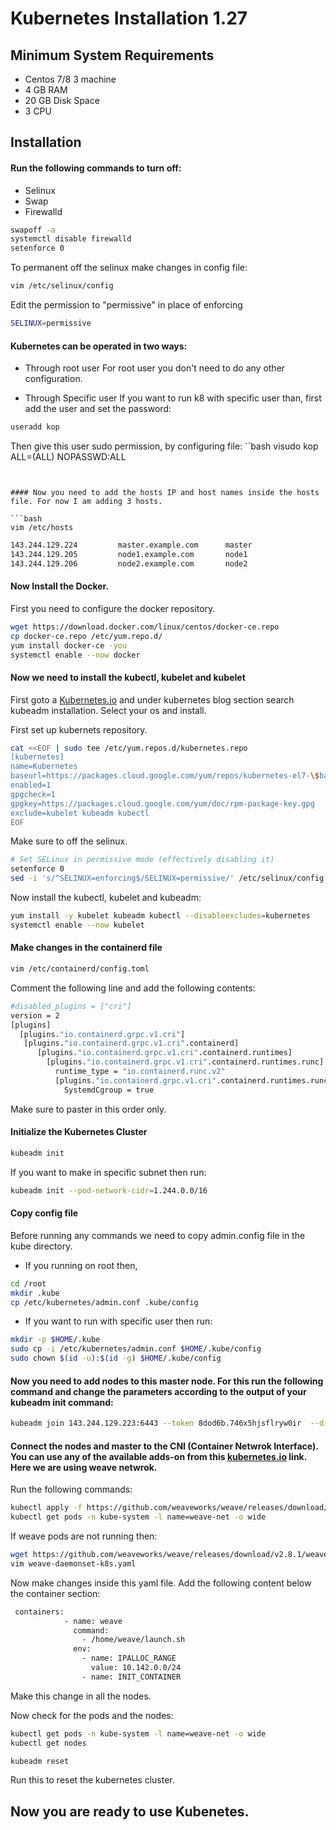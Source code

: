 # Kubernetes Installation 1.27

## Minimum System Requirements

- Centos 7/8 3 machine
- 4 GB RAM
- 20 GB Disk Space
- 3 CPU

## Installation

#### Run the following commands to turn off:

- Selinux
- Swap
- Firewalld

```bash
swapoff -a
systemctl disable firewalld
setenforce 0
```

To permanent off the selinux make changes in config file:

```bash
vim /etc/selinux/config
```

Edit the permission to "permissive" in place of enforcing

```bash
SELINUX=permissive
```

#### Kubernetes can be operated in two ways:

- Through root user
  For root user you don't need to do any other configuration.

- Through Specific user
  If you want to run k8 with specific user than, first add the user and set the password:

```bash
useradd kop
```

Then give this user sudo permission, by configuring file:
``bash
visudo
kop ALL=(ALL) NOPASSWD:ALL

````


#### Now you need to add the hosts IP and host names inside the hosts file. For now I am adding 3 hosts.

```bash
vim /etc/hosts
````

```bash
143.244.129.224         master.example.com      master
143.244.129.205         node1.example.com       node1
143.244.129.206         node2.example.com       node2
```

#### Now Install the Docker.

First you need to configure the docker repository.

```bash
wget https://download.docker.com/linux/centos/docker-ce.repo
cp docker-ce.repo /etc/yum.repo.d/
yum install docker-ce -you
systemctl enable --now docker
```

#### Now we need to install the kubectl, kubelet and kubelet

First goto a [Kubernetes.io](https://kubernetes.io/) and under kubernetes blog section search kubeadm installation. Select your os and install.

First set up kubernets repository.

```bash
cat <<EOF | sudo tee /etc/yum.repos.d/kubernetes.repo
[kubernetes]
name=Kubernetes
baseurl=https://packages.cloud.google.com/yum/repos/kubernetes-el7-\$basearch
enabled=1
gpgcheck=1
gpgkey=https://packages.cloud.google.com/yum/doc/rpm-package-key.gpg
exclude=kubelet kubeadm kubectl
EOF
```

Make sure to off the selinux.

```bash
# Set SELinux in permissive mode (effectively disabling it)
setenforce 0
sed -i 's/^SELINUX=enforcing$/SELINUX=permissive/' /etc/selinux/config
```

Now install the kubectl, kubelet and kubeadm:

```bash
yum install -y kubelet kubeadm kubectl --disableexcludes=kubernetes
systemctl enable --now kubelet
```

#### Make changes in the containerd file

```bash
vim /etc/containerd/config.toml
```

Comment the following line and add the following contents:

```bash
#disabled_plugins = ["cri"]
version = 2
[plugins]
  [plugins."io.containerd.grpc.v1.cri"]
   [plugins."io.containerd.grpc.v1.cri".containerd]
      [plugins."io.containerd.grpc.v1.cri".containerd.runtimes]
        [plugins."io.containerd.grpc.v1.cri".containerd.runtimes.runc]
          runtime_type = "io.containerd.runc.v2"
          [plugins."io.containerd.grpc.v1.cri".containerd.runtimes.runc.options]
            SystemdCgroup = true
```

Make sure to paster in this order only.

#### Initialize the Kubernetes Cluster

```bash
kubeadm init
```

If you want to make in specific subnet then run:

```bash
kubeadm init --pod-network-cidr=1.244.0.0/16
```

#### Copy config file

Before running any commands we need to copy admin.config file in the kube directory.

- If you running on root then,

```bash
cd /root
mkdir .kube
cp /etc/kubernetes/admin.conf .kube/config
```

- If you want to run with specific user then run:

```bash
mkdir -p $HOME/.kube
sudo cp -i /etc/kubernetes/admin.conf $HOME/.kube/config
sudo chown $(id -u):$(id -g) $HOME/.kube/config
```

#### Now you need to add nodes to this master node. For this run the following command and change the parameters according to the output of your kubeadm init command:

```bash
kubeadm join 143.244.129.223:6443 --token 8dod6b.746x5hjsflryw0ir  --discovery-token-ca-cert-hash sha256:586b7dd85e7cc7dd6c5f63b8098c12237f2e1c87ee11b9f4467f47d1cde3171b
```

#### Connect the nodes and master to the CNI (Container Netwrok Interface). You can use any of the available adds-on from this [kubernetes.io](https://kubernetes.io/docs/concepts/cluster-administration/addons/) link. Here we are using weave netwrok.

Run the following commands:

```bash
kubectl apply -f https://github.com/weaveworks/weave/releases/download/v2.8.1/weave-daemonset-k8s.yaml
kubectl get pods -n kube-system -l name=weave-net -o wide
```

If weave pods are not running then:

```bash
wget https://github.com/weaveworks/weave/releases/download/v2.8.1/weave-daemonset-k8s.yaml
vim weave-daemonset-k8s.yaml
```

Now make changes inside this yaml file. Add the following content below the container section:

```bash
 containers:
            - name: weave
              command:
                - /home/weave/launch.sh
              env:
                - name: IPALLOC_RANGE
                  value: 10.142.0.0/24
                - name: INIT_CONTAINER
```

Make this change in all the nodes.

Now check for the pods and the nodes:

```bash
kubectl get pods -n kube-system -l name=weave-net -o wide
kubectl get nodes
```

```bash
kubeadm reset
```

Run this to reset the kubernetes cluster.

## Now you are ready to use Kubenetes.
